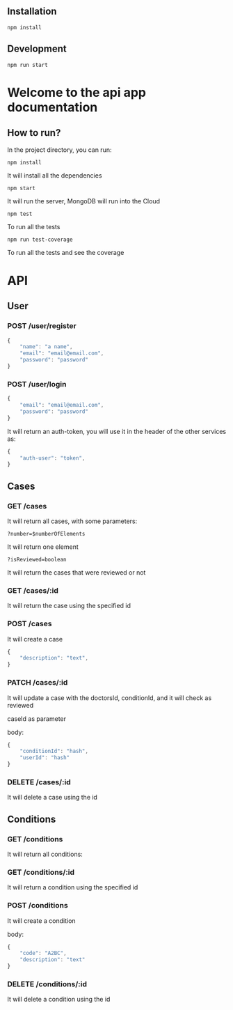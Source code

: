 ## Installation

`npm install`

## Development

`npm run start`

# Welcome to the api app documentation

## How to run?

In the project directory, you can run:

`npm install`

It will install all the dependencies

`npm start`

It will run the server, MongoDB will run into the Cloud

`npm test`

To run all the tests

`npm run test-coverage`

To run all the tests and see the coverage

# API

## User

### POST /user/register

```javascript
{ 
    "name": "a name",
    "email": "email@email.com",
    "password": "password"
}
```

### POST /user/login

```javascript
{ 
    "email": "email@email.com",
    "password": "password"
}
```

It will return an auth-token, you will use it in the header of the other services as:

```javascript
{ 
    "auth-user": "token",
}
```

## Cases

### GET /cases

It will return all cases, with some parameters:

`?number=$numberOfElements`

It will return one element

`?isReviewed=boolean`

It will return the cases that were reviewed or not

### GET /cases/:id

It will return the case using the specified id

### POST /cases

It will create a case

```javascript
{ 
    "description": "text",
}
```

### PATCH /cases/:id

It will update a case with the doctorsId, conditionId, and it will check as reviewed

caseId as parameter

body: 
```javascript
{ 
    "conditionId": "hash",
    "userId": "hash"
}
```

### DELETE /cases/:id

It will delete a case using the id

## Conditions

### GET /conditions

It will return all conditions:

### GET /conditions/:id

It will return a condition using the specified id

### POST /conditions

It will create a condition

body:
```javascript
{ 
    "code": "A2BC",
    "description": "text"
}
```

### DELETE /conditions/:id

It will delete a condition using the id
